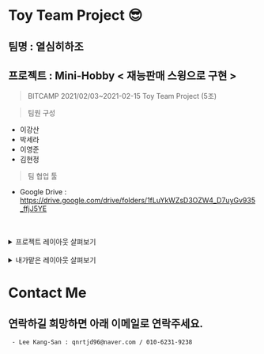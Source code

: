 
# Toy Team Project 😎
## 팀명 : 열심히하조
## 프로젝트 : Mini-Hobby < 재능판매 스윙으로 구현 >

> BITCAMP 2021/02/03~2021-02-15 Toy Team Project (5조)

> 팀원 구성 
 - 이강산 
 - 박세라 
 - 이영준 
 - 김현정

> 팀 협업 툴
 - Google Drive : https://drive.google.com/drive/folders/1fLuYkWZsD3OZW4_D7uyGv935_ffjJ5YE 
<br/>

<br/>

<details>
 <summary>프로젝트 레이아웃 살펴보기 </summary>
 [Mini_Hobby.pptx](https://github.com/qnrtjd96/mini_hobby/files/6719462/Mini_Hobby.pptx)

</details>

 <br/>
 
<details>
 <summary>내가맡은 레이아웃 살펴보기 </summary>
<img src='https://user-images.githubusercontent.com/54973523/123778819-79216a00-d90c-11eb-9501-7266a85b60e8.png' >
<img src='https://user-images.githubusercontent.com/54973523/123778822-7a529700-d90c-11eb-987e-a9ff38bc4299.png' >
<img src='https://user-images.githubusercontent.com/54973523/123778824-7aeb2d80-d90c-11eb-8ce3-1f00afa29fcb.png' >
<img src='https://user-images.githubusercontent.com/54973523/123778826-7aeb2d80-d90c-11eb-9795-064c6d464bdb.png' >
</details>


# Contact Me
## 연락하길 희망하면 아래 이메일로 연락주세요.
```
 - Lee Kang-San : qnrtjd96@naver.com / 010-6231-9238
```
